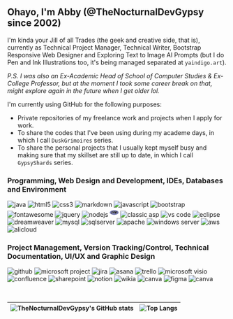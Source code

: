 ## Ohayo, I'm Abby (@TheNocturnalDevGypsy since 2002)
I'm kinda your Jill of all Trades (the geek and creative side, that is), currently as Technical Project Manager, Technical Writer, Bootstrap Responsive Web Designer and Exploring Text to Image AI Prompts (but I do Pen and Ink Illustrations too, it's being managed separated at `yaindigo.art`).  

_P.S. I was also an Ex-Academic Head of School of Computer Studies & Ex-College Professor, but at the moment I took some career break on that, might explore again in the future when I get older lol._

I'm currently using GitHub for the following purposes:
- Private repositories of my freelance work and projects when I apply for work.
- To share the codes that I've been using during my academe days, in which I call `DuskGrimoires` series.
- To share the personal projects that I usually kept myself busy and making sure that my skillset are still up to date, in which I call `GypsyShards` series.

### Programming, Web Design and Development, IDEs, Databases and Environment
<p>
  <img src="https://cdn.jsdelivr.net/gh/devicons/devicon@latest/icons/java/java-original.svg" alt="java" width="20" height="20" />
  <img src="https://cdn.jsdelivr.net/gh/devicons/devicon@latest/icons/html5/html5-plain.svg" alt="html5" width="20" height="20" />
  <img src="https://cdn.jsdelivr.net/gh/devicons/devicon@latest/icons/css3/css3-plain.svg" alt="css3" width="20" height="20" />
  <img src="https://cdn.jsdelivr.net/gh/devicons/devicon@latest/icons/markdown/markdown-original.svg" alt="markdown" width="20" height="20" />
  <img src="https://cdn.jsdelivr.net/gh/devicons/devicon@latest/icons/javascript/javascript-plain.svg" alt="javascript" width="20" height="20" />
  <img src="https://cdn.jsdelivr.net/gh/devicons/devicon@latest/icons/bootstrap/bootstrap-original.svg" alt="bootstrap" width="20" height="20" />
  <img src="https://www.cdnlogo.com/logos/f/80/fontawesome.svg" alt="fontawesome" width="20" height="20" />
  <img src="https://cdn.jsdelivr.net/gh/devicons/devicon@latest/icons/jquery/jquery-plain.svg" alt="jquery" width="20" height="20" />
  <img src="https://cdn.jsdelivr.net/gh/devicons/devicon@latest/icons/nodejs/nodejs-plain.svg" alt="nodejs" width="20" height="20" />
  <img src="https://raw.githubusercontent.com/devicons/devicon/master/icons/php/php-original.svg" alt="php" width="20" height="20" />
  <img src="https://uxwing.com/wp-content/themes/uxwing/download/file-and-folder-type/file-asp-color-red-icon.svg" alt="classic asp" width="20" height="20" />
  <img src="https://cdn.jsdelivr.net/gh/devicons/devicon@latest/icons/vscode/vscode-original.svg" alt="vs code" width="20" height="20" />
  <img src="https://cdn.jsdelivr.net/gh/devicons/devicon@latest/icons/eclipse/eclipse-original.svg" alt="eclipse" width="20" height="20" />
  <img src="https://cdn.jsdelivr.net/gh/devicons/devicon@latest/icons/dreamweaver/dreamweaver-original.svg" alt="dreamweaver" width="20" height="20" />
  <img src="https://cdn.jsdelivr.net/gh/devicons/devicon@latest/icons/mysql/mysql-original.svg" alt="mysql" width="20" height="20" />
  <img src="https://cdn.jsdelivr.net/gh/devicons/devicon@latest/icons/microsoftsqlserver/microsoftsqlserver-plain.svg" alt="sqlserver" width="20" height="20" />
  <img src="https://cdn.jsdelivr.net/gh/devicons/devicon@latest/icons/apache/apache-original.svg" alt="apache" width="20" height="20" />
  <img src="https://www.cdnlogo.com/logos/w/40/windows-server-2.svg" alt="windows server" width="20" height="20" />
  <img src="https://cdn.jsdelivr.net/gh/devicons/devicon@latest/icons/amazonwebservices/amazonwebservices-plain-wordmark.svg" alt="aws" width="20" height="20" />
  <img src="https://www.vectorlogo.zone/logos/alibabacloud/alibabacloud-icon.svg" alt="alicloud" width="20" height="20" />
</p>

### Project Management, Version Tracking/Control, Technical Documentation, UI/UX and Graphic Design
<p>
  <img src="https://www.vectorlogo.zone/logos/github/github-icon.svg" alt="github" width="20" height="20" />
  <img src="https://www.cdnlogo.com/logos/m/48/microsoft-project-2019-present.svg" alt="microsoft project" width="20" height="20" />
  <img src="https://cdn.jsdelivr.net/gh/devicons/devicon@latest/icons/jira/jira-original.svg" alt="jira" width="20" height="20" />
  <img src="https://www.cdnlogo.com/logos/a/73/asana.svg" alt="asana" width="20" height="20" />
  <img src="https://cdn.jsdelivr.net/gh/devicons/devicon@latest/icons/trello/trello-original.svg" alt="trello" width="20" height="20" />
  <img src="https://www.cdnlogo.com/logos/m/38/microsoft-visio.svg" alt="microsoft visio" width="20" height="20" />
  <img src="https://cdn.jsdelivr.net/gh/devicons/devicon@latest/icons/confluence/confluence-original.svg" alt="confluence" width="20" height="20" />
  <img src="https://www.cdnlogo.com/logos/m/94/microsoft-sharepoint.svg" alt="sharepoint" width="20" height="20" />
  <img src="https://cdn.jsdelivr.net/gh/devicons/devicon@latest/icons/notion/notion-original.svg" alt="notion" width="20" height="20" />
  <img src="https://www.cdnlogo.com/logos/w/93/wikia.svg" alt="wikia" width="20" height="20" />
  <img src="https://cdn.jsdelivr.net/gh/devicons/devicon@latest/icons/canva/canva-original.svg" alt="canva" width="20" height="20" />
  <img src="https://cdn.jsdelivr.net/gh/devicons/devicon@latest/icons/figma/figma-original.svg" alt="figma" width="20" height="20" />
  <img src="https://cdn.jsdelivr.net/gh/devicons/devicon@latest/icons/photoshop/photoshop-original.svg" alt="canva" width="20" height="20" />
</p>

<br>

| ![TheNocturnalDevGypsy's GitHub stats](https://github-readme-stats.vercel.app/api?username=thenocturnaldevgypsy&rank_icon=github&show_icons=true&theme=transparent&hide_border=true&show=reviews,discussions_started,discussions_answered,prs_merged&include_all_commits=true) | ![Top Langs](https://github-readme-stats.vercel.app/api/top-langs/?username=thenocturnaldevgypsy&layout=compact&theme=transparent&hide_border=true) |
| ------------- | ------------- |


<!---
thenocturnaldevgypsy/thenocturnaldevgypsy is a ✨ special ✨ repository because its `README.md` (this file) appears on your GitHub profile.
You can click the Preview link to take a look at your changes.
--->